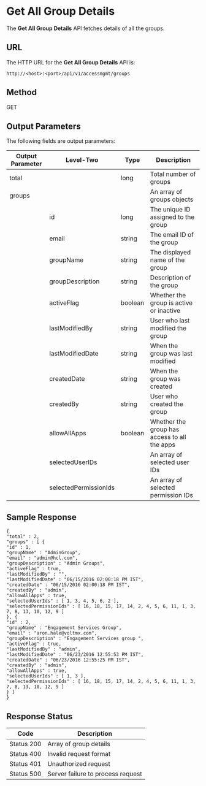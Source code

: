 
# Get All Group Details

The **Get All Group Details** API fetches details of all the groups.

## URL

The HTTP URL for the **Get All Group Details** API is:

```
http://<host>:<port>/api/v1/accessmgmt/groups
```

## Method

GET

## Output Parameters

The following fields are output parameters:

| Output Parameter | Level-Two             | Type    | Description                                  |
| ---------------- | --------------------- | ------- | -------------------------------------------- |
| total            |                       | long    | Total number of groups                       |
| groups           |                       |         | An array of groups objects                   |
|                  | id                    | long    | The unique ID assigned to the group          |
|                  | email                 | string  | The email ID of the group                    |
|                  | groupName             | string  | The displayed name of the group              |
|                  | groupDescription      | string  | Description of the group                     |
|                  | activeFlag            | boolean | Whether the group is active or inactive      |
|                  | lastModifiedBy        | string  | User who last modified the group             |
|                  | lastModifiedDate      | string  | When the group was last modified             |
|                  | createdDate           | string  | When the group was created                   |
|                  | createdBy             | string  | User who created the group                   |
|                  | allowAllApps          | boolean | Whether the group has access to all the apps |
|                  | selectedUserIDs       |         | An array of selected user IDs                |
|                  | selectedPermissionIds |         | An array of selected permission IDs          |

## Sample Response

```
{
"total" : 2,
"groups" : [ {
"id" : 1,
"groupName" : "AdminGroup",
"email" : "admin@hcl.com",
"groupDescription" : "Admin Groups",
"activeFlag" : true,
"lastModifiedBy" : "",
"lastModifiedDate" : "06/15/2016 02:00:18 PM IST",
"createdDate" : "06/15/2016 02:00:18 PM IST",
"createdBy" : "admin",
"allowAllApps" : true,
"selectedUserIds" : [ 1, 3, 4, 5, 6, 2 ],
"selectedPermissionIds" : [ 16, 18, 15, 17, 14, 2, 4, 5, 6, 11, 1, 3, 7, 8, 13, 10, 12, 9 ]
}, {
"id" : 2,
"groupName" : "Engagement Services Group",
"email" : "aron.hale@voltmx.com",
"groupDescription" : "Engagement Services group ",
"activeFlag" : true,
"lastModifiedBy" : "admin",
"lastModifiedDate" : "06/23/2016 12:55:53 PM IST",
"createdDate" : "06/23/2016 12:55:25 PM IST",
"createdBy" : "admin",
"allowAllApps" : true,
"selectedUserIds" : [ 1, 3 ],
"selectedPermissionIds" : [ 16, 18, 15, 17, 14, 2, 4, 5, 6, 11, 1, 3, 7, 8, 13, 10, 12, 9 ]
} ]
}
```

## Response Status

| Code       | Description                       |
| ---------- | --------------------------------- |
| Status 200 | Array of group details            |
| Status 400 | Invalid request format            |
| Status 401 | Unauthorized request              |
| Status 500 | Server failure to process request |
